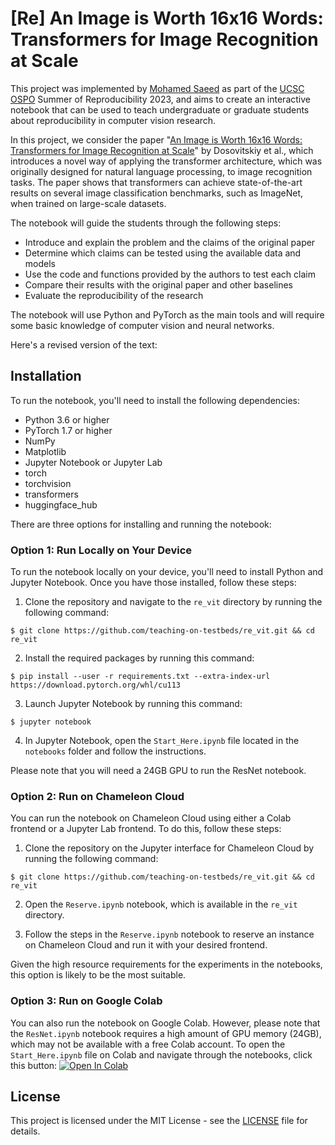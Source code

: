 # [Re] An Image is Worth 16x16 Words: Transformers for Image Recognition at Scale

This project was implemented by [Mohamed Saeed](https://github.com/mohammed183) as part of the [UCSC OSPO](https://ospo.ucsc.edu/) Summer of Reproducibility 2023, and aims to create an interactive notebook that can be used to teach undergraduate or graduate students about reproducibility in computer vision research.

In this project, we consider the paper "[An Image is Worth 16x16 Words: Transformers for Image Recognition at Scale](https://arxiv.org/abs/2010.11929)" by Dosovitskiy et al., which introduces a novel way of applying the transformer architecture, which was originally designed for natural language processing, to image recognition tasks. The paper shows that transformers can achieve state-of-the-art results on several image classification benchmarks, such as ImageNet, when trained on large-scale datasets.

The notebook will guide the students through the following steps:

- Introduce and explain the problem and the claims of the original paper
- Determine which claims can be tested using the available data and models
- Use the code and functions provided by the authors to test each claim
- Compare their results with the original paper and other baselines
- Evaluate the reproducibility of the research

The notebook will use Python and PyTorch as the main tools and will require some basic knowledge of computer vision and neural networks.

Here's a revised version of the text:

## Installation

To run the notebook, you'll need to install the following dependencies:

- Python 3.6 or higher
- PyTorch 1.7 or higher
- NumPy
- Matplotlib
- Jupyter Notebook or Jupyter Lab
- torch
- torchvision
- transformers
- huggingface_hub

There are three options for installing and running the notebook:

### Option 1: Run Locally on Your Device

To run the notebook locally on your device, you'll need to install Python and Jupyter Notebook. Once you have those installed, follow these steps:

1. Clone the repository and navigate to the `re_vit` directory by running the following command:
```
$ git clone https://github.com/teaching-on-testbeds/re_vit.git && cd re_vit
```

2. Install the required packages by running this command:
```
$ pip install --user -r requirements.txt --extra-index-url https://download.pytorch.org/whl/cu113
```

3. Launch Jupyter Notebook by running this command:
```
$ jupyter notebook
```

4. In Jupyter Notebook, open the `Start_Here.ipynb` file located in the `notebooks` folder and follow the instructions.

Please note that you will need a 24GB GPU to run the ResNet notebook.

### Option 2: Run on Chameleon Cloud

You can run the notebook on Chameleon Cloud using either a Colab frontend or a Jupyter Lab frontend. To do this, follow these steps:

1. Clone the repository on the Jupyter interface for Chameleon Cloud by running the following command:
```
$ git clone https://github.com/teaching-on-testbeds/re_vit.git && cd re_vit
```

2. Open the `Reserve.ipynb` notebook, which is available in the `re_vit` directory.

3. Follow the steps in the `Reserve.ipynb` notebook to reserve an instance on Chameleon Cloud and run it with your desired frontend.

Given the high resource requirements for the experiments in the notebooks, this option is likely to be the most suitable.

### Option 3: Run on Google Colab

You can also run the notebook on Google Colab. However, please note that the `ResNet.ipynb` notebook requires a high amount of GPU memory (24GB), which may not be available with a free Colab account. To open the `Start_Here.ipynb` file on Colab and navigate through the notebooks, click this button: <a target="_blank" href="https://colab.research.google.com/github/teaching-on-testbeds/re_vit/blob/main/Start_Here.ipynb">
  <img src="https://colab.research.google.com/assets/colab-badge.svg" alt="Open In Colab"/>
</a>

## License

This project is licensed under the MIT License - see the [LICENSE](LICENSE) file for details.
